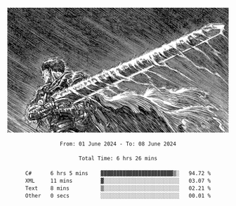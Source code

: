 <!-- Profile image -->
<p align="center">
 <img src="assets/bpD2ohb.png" width="1080px">
</p>
<!-- Profile image end -->

<div align="center">
<!--START_SECTION:waka-->

```txt
From: 01 June 2024 - To: 08 June 2024

Total Time: 6 hrs 26 mins

C#      6 hrs 5 mins    ▓▓▓▓▓▓▓▓▓▓▓▓▓▓▓▓▓▓▓▓▓▓▓▒░   94.72 %
XML     11 mins         ▓░░░░░░░░░░░░░░░░░░░░░░░░   03.07 %
Text    8 mins          ▒░░░░░░░░░░░░░░░░░░░░░░░░   02.21 %
Other   0 secs          ░░░░░░░░░░░░░░░░░░░░░░░░░   00.01 %
```

<!--END_SECTION:waka-->
</div>
